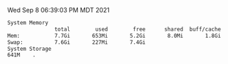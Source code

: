 Wed Sep  8 06:39:03 PM MDT 2021
```bash
System Memory
               total        used        free      shared  buff/cache   available
Mem:           7.7Gi       653Mi       5.2Gi       8.0Mi       1.8Gi       6.7Gi
Swap:          7.6Gi       227Mi       7.4Gi
System Storage
641M	.
```
```bash
